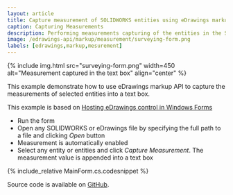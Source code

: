 ```yaml
---
layout: article
title: Capture measurement of SOLIDWORKS entities using eDrawings markup API
caption: Capturing Measurements
description: Performing measurements capturing of the entities in the SOLIDWORKS model into a text box using eDrawings markup API
image: /edrawings-api/markup/measurement/surveying-form.png
labels: [edrawings,markup,mesurement]
---
```

{% include img.html src="surveying-form.png" width=450 alt="Measurement captured in the text box" align="center" %}

This example demonstrate how to use eDrawings markup API to capture the measurements of selected entities into a text box.

This example is based on [Hosting eDrawings control in Windows Forms](/edrawings-api/gettings-started/winforms/)

* Run the form
* Open any SOLIDWORKS or eDrawings file by specifying the full path to a file and clicking *Open* button
* Measurement is automatically enabled
* Select any entity or entities and click *Capture Measurement*. The measurement value is appended into a text box

{% include_relative MainForm.cs.codesnippet %}

Source code is available on [GitHub](https://github.com/codestackdev/solidworks-api-examples/tree/master/edrawings-api/MeasurementSurveying).

